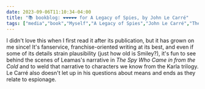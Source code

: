 ---date: 2023-09-06T11:10:34-04:00title: "📚 bookblog: ❤️❤️❤️❤️❤️ for A Legacy of Spies, by John Le Carré"tags: ["media","book","Myself","A Legacy of Spies","John Le Carré","The Spy Who Came in from the Cold","George Smiley","Karla"]---I didn't love this when I first read it after its publication, but it has grown on me since! It's fanservice, franchise-oriented writing at its best, and even if some of its details strain plausibility (just how old is Smiley?), it's fun to see behind the scenes of Leamas's narrative in *The Spy Who Came in from the Cold* and to weld that narrative to characters we know from the Karla trilogy. Le Carré also doesn't let up in his questions about means and ends as they relate to espionage.